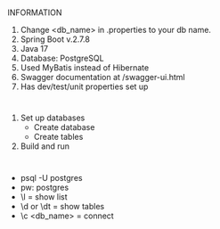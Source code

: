 #

INFORMATION
1. Change <db_name> in .properties to your db name.
2. Spring Boot v.2.7.8
3. Java 17
4. Database: PostgreSQL
5. Used MyBatis instead of Hibernate
6. Swagger documentation at /swagger-ui.html
7. Has dev/test/unit properties set up

#

1. Set up databases
    - Create database
    - Create tables
2. Build and run

#

- psql -U postgres
- pw: postgres
- \l = show list
- \d or \dt = show tables
- \c <db_name> = connect
